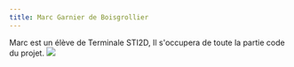 ```yaml
---
title: Marc Garnier de Boisgrollier
---
```

Marc est un élève de Terminale STI2D, 
Il s'occupera de toute la partie code du projet.
![](https://doc1.ecoledirecte.com/PhotoEleves/0260907V_356d6768424733774d3259/7257754a7267.jpg)

